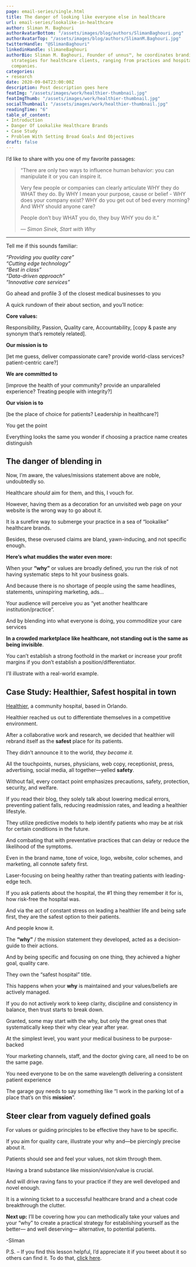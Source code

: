```yaml
---
page: email-series/single.html
title: The danger of looking like everyone else in healthcare
url: email-series/lookalike-in-healthcare
author: Sliman M. Baghouri
authorAvatarBottom: "/assets/images/blog/authors/SlimanBaghouri.png"
authorAvatarTop: "/assets/images/blog/authors/SlimanM.Baghouri.jpg"
twitterHandle: "@SlimanBaghouri"
linkedinHandle: slimaneBaghouri
authorBio: Sliman M. Baghouri, Founder of unnus™, he coordinates branding and marketing
  strategies for healthcare clients, ranging from practices and hospitals to pharmaceutical
  companies.
categories:
- research
date: 2020-09-04T23:00:00Z
description: Post description goes here
featImg: "/assets/images/work/healthier-thumbnail.jpg"
featImgThumb: "/assets/images/work/healthier-thumbnail.jpg"
socialThumbnail: "/assets/images/work/healthier-thumbnail.jpg"
readingTime: "6"
table_of_content:
- Introduction
- Danger Of Lookalike Healthcare Brands
- Case Study
- Problem With Setting Broad Goals And Objectives
draft: false
---
```


<section id="Introduction">
	
<p class="hookParagraph">I’d like to share with you one of my favorite passages:</p>


<blockquote>
<p>“There are only two ways to influence human behavior: you can manipulate it or you can inspire it.</p>

<p>Very few people or companies can clearly articulate WHY they do WHAT they do. By WHY I mean your purpose, cause or belief - WHY does your company exist? WHY do you get out of bed every morning? And WHY should anyone care?
</p>

<p>
	
People don’t buy WHAT you do, they buy WHY you do it.”
</p>

   
<p><cite>― Simon Sinek, Start with Why</cite></p>
</blockquote>

<hr>
<p>Tell me if this sounds familiar:</p>

<p> <em> “Providing you quality care” </em><br><em> “Cutting edge technology” </em><br><em> “Best in class”</em><br><em>“Data-driven approach”</em><br><em> “Innovative care services”</em></p>
<p>
Go ahead and profile 3 of the closest medical businesses to you
</p>
<p>
A quick rundown of their about section, and you’ll notice:
</p>
<p>
	
<b>Core values:</b>
</p>
<p>
	Responsibility, Passion, Quality care, Accountability, [copy & paste any synonym that’s remotely related].
</p>

<p>
	
<b>Our mission is to</b>
</p>
<p>
	
[let me guess, deliver compassionate care? provide world-class services? patient-centric care?]
</p>
<p>
	
<b>We are committed to</b> 
</p>
<p>
	
[improve the health of your community? provide an unparalleled experience? Treating people with integrity?]
</p>
<p>
	
<b>Our vision is to </b>
</p>
<p>
	
[be the place of choice for patients? Leadership in healthcare?]
</p>
<p>
	
You get the point
</p>

<p>
	
Everything looks the same you wonder if choosing a practice name creates distinguish
</p>
</section>
<section id="DangerOfLookalikeHealthcareBrands">
<h2>The danger of blending in</h2>

<p>
	
Now, I’m aware, the values/missions statement above are noble, undoubtedly so.
</p>
<p>
	
Healthcare <em>should</em> aim for them, and this, I vouch for.
</p>
<p>
	
However, having them as a decoration for an unvisited web page on your website is the wrong way to go about it.
</p>
<p>
	
It is a surefire way to submerge your practice in a sea of “lookalike” healthcare brands.
</p>
<p>
	
Besides, these overused claims are bland, yawn-inducing, and not specific enough.
</p>

<p>
	
<b>Here’s what muddies the water even more:</b>
</p>

<p>
	
When your <b>“why”</b> or values are broadly defined, you run the risk of not having systematic steps to hit your business goals.
</p>

<p>
	
And because there is no shortage of people using the same headlines, statements, uninspiring marketing, ads...
</p>
<p>
	
Your audience will perceive you as “yet another healthcare institution/practice”.
</p>
<p>
	
And by blending into what everyone is doing, you commoditize your care services
</p>
<p>
	
<b>In a crowded marketplace like healthcare, not standing out is the same as being invisible</b>.
</p>

<p>
	
You can’t establish a strong foothold in the market or increase your profit margins if you don’t establish a position/differentiator.
</p>
<p>
	
I’ll illustrate with a real-world example.
</p>

</section>

<section id="CaseStudy">
	<h2>Case Study: Healthier, Safest hospital in town</h2>
	<p>
		
<a target="_blank" href="/case-studies/healthier">Healthier</a>, a community hospital, based in Orlando.
	</p>
<p>
	
Healthier reached us out to differentiate themselves in a competitive environment.
</p>
<p>
	
After a collaborative work and research, we decided that healthier will rebrand itself as the <b>safest</b> place for its patients.
</p>
<p>
	
They didn’t announce it to the world, <em>they became it</em>.
</p>

<p>
	
All the touchpoints, nurses, physicians, web copy, receptionist, press, advertising, social media, all together—yelled <b>safety</b>.
</p>
<p>
	
Without fail, every contact point emphasizes precautions, safety, protection, security, and welfare.
</p>
<p>
	
If you read their blog, they solely talk about lowering medical errors, preventing patient falls, reducing readmission rates, and leading a healthier lifestyle.
</p>
<p>
	
They utilize predictive models to help identify patients who may be at risk for certain conditions in the future.
</p>
<p>
	
And combating that with preventative practices that can delay or reduce the likelihood of the symptoms.
</p>

<p>
	
Even in the brand name, tone of voice, logo, website, color schemes, and marketing, all connote safety first.
</p>
<p>
	
Laser-focusing on being healthy rather than treating patients with leading-edge tech.
</p>
<p>
	
If you ask patients about the hospital, the #1 thing they remember it for is, how risk-free the hospital was.
</p>
<p>
	
And via the act of constant stress on leading a healthier life and being safe first, they are the safest option to their patients.
</p>
<p>
	
And people know it.
</p>

<p>
	
The <b>“why”</b> / the mission statement they developed, acted as a decision-guide to their actions.
</p>
<p>
	
And by being specific and focusing on one thing, they achieved a higher goal, quality care.
</p>
<p>
	
They own the “safest hospital” title.
</p>
<p>
	
This happens when your <b>why</b> is maintained and your values/beliefs are actively managed. 
</p>
<p>
	
If you do not actively work to keep clarity, discipline and consistency in balance, then trust starts to break down. 
</p>
<p>
	
Granted, some may start with the why, but only the great ones that systematically keep their why clear year after year.
</p>
<p>
	
At the simplest level, you want your medical business to be purpose-backed 
</p>
<p>
	
Your marketing channels, staff, and the doctor giving care, all need to be on the same page. 
</p>
<p>
	
You need everyone to be on the same wavelength delivering a consistent patient experience 
</p>
<p>
	
The garage guy needs to say something like “I work in the parking lot of a place that’s on this <b>mission</b>”.
</p>
</section>


<section id="ProblemWithSettingBroadGoalsAndObjectives">
	
<h2>Steer clear from vaguely defined goals</h2>
<p>
	
For values or guiding principles to be effective they have to be specific. 
</p>
<p>
	
If you aim for quality care, illustrate your why and—be piercingly precise about it.
</p>
<p>
	
Patients should see and feel your values, not skim through them.
</p>
<p>
	
Having a brand substance like mission/vision/value is crucial.
</p>
<p>
	
And will drive raving fans to your practice if they are well developed and novel enough.
</p>
<p>
	
It is a winning ticket to a successful healthcare brand and a cheat code breakthrough the clutter.  
</p>

</section>
<p>
	
<b>Next up:</b> I’ll be covering how you can methodically take your values and your “why” to create a practical strategy for establishing yourself as the better— and well deserving— alternative, to potential patients.
</p>
<p>
	
-Sliman
</p>


<p>P.S. – If you find this lesson helpful, I’d appreciate it if you tweet about it so others can find it.  To do that, <a href="#">click here</a>.</p>